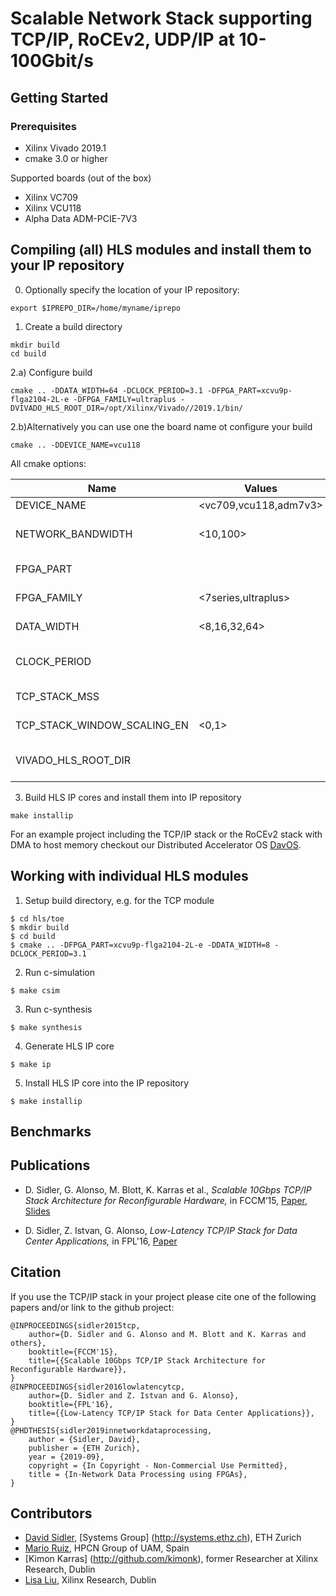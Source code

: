 # Scalable Network Stack supporting TCP/IP, RoCEv2, UDP/IP at 10-100Gbit/s

## Getting Started

### Prerequisites
- Xilinx Vivado 2019.1
- cmake 3.0 or higher

Supported boards (out of the box)
- Xilinx VC709
- Xilinx VCU118
- Alpha Data ADM-PCIE-7V3


## Compiling (all) HLS modules and install them to your IP repository

0. Optionally specify the location of your IP repository:
```
export $IPREPO_DIR=/home/myname/iprepo
```

1. Create a build directory
```
mkdir build
cd build
```

2.a) Configure build
```    
cmake .. -DDATA_WIDTH=64 -DCLOCK_PERIOD=3.1 -DFPGA_PART=xcvu9p-flga2104-2L-e -DFPGA_FAMILY=ultraplus -DVIVADO_HLS_ROOT_DIR=/opt/Xilinx/Vivado//2019.1/bin/
```

2.b)Alternatively you can use one the board name ot configure your build
```
cmake .. -DDEVICE_NAME=vcu118
```

All cmake  options:

| Name                        | Values                | Desription                                                              |
| --------------------------- | --------------------- | ----------------------------------------------------------------------- |
| DEVICE_NAME                 | <vc709,vcu118,adm7v3> | Supported devices                                                       |
| NETWORK_BANDWIDTH           | <10,100>              | Bandwidth of the Ethernet interface in Gbit/s, default depends on board |
| FPGA_PART                   | <name>                | Name of the FPGA part, e.g. xc7vx690tffg1761-2                          |
| FPGA_FAMILY                 | <7series,ultraplus>   | Name of the FPGA part family                                            |
| DATA_WIDTH                  | <8,16,32,64>          | Data width of the network stack in bytes                                |
| CLOCK_PERIOD                | <nanoseconds>         | Clock period in nanoseconds, e.g. 3.1 for 100G, 6.4 for 10G             |
| TCP_STACK_MSS               | <value>               | Maximum segment size of the TCP/IP stack                                |
| TCP_STACK_WINDOW_SCALING_EN | <0,1>                 | Enalbing TCP Window scaling option           |
| VIVADO_HLS_ROOT_DIR         | <path>                | Path to Vivado HLS directory, e.g. /opt/Xilinx/Vivado/2019.1            |

3. Build HLS IP cores and install them into IP repository
```
make installip
``` 


For an example project including the TCP/IP stack or the RoCEv2 stack with DMA to host memory checkout our Distributed Accelerator OS [DavOS](https://github.com/fpgasystems/davos).


## Working with individual HLS modules

1. Setup build directory, e.g. for the TCP module

```
$ cd hls/toe
$ mkdir build
$ cd build
$ cmake .. -DFPGA_PART=xcvu9p-flga2104-2L-e -DDATA_WIDTH=8 -DCLOCK_PERIOD=3.1
```

2. Run c-simulation
```
$ make csim
```

3. Run c-synthesis
```
$ make synthesis
```

4. Generate HLS IP core
```
$ make ip
```

5. Install HLS IP core into the IP repository
```
$ make installip
```

## Benchmarks



## Publications
- D. Sidler, G. Alonso, M. Blott, K. Karras et al., *Scalable 10Gbps
TCP/IP Stack Architecture for Reconfigurable Hardware,* in FCCM’15, [Paper](http://davidsidler.ch/files/fccm2015-tcpip.pdf), [Slides](http://fccm.org/2015/pdfs/M2_P1.pdf)

- D. Sidler, Z. Istvan, G. Alonso, *Low-Latency TCP/IP Stack for Data Center Applications,* in FPL'16, [Paper](http://davidsidler.ch/files/fpl16-lowlatencytcpip.pdf)

## Citation
If you use the TCP/IP stack in your project please cite one of the following papers and/or link to the github project:
```
@INPROCEEDINGS{sidler2015tcp, 
	author={D. Sidler and G. Alonso and M. Blott and K. Karras and others}, 
	booktitle={FCCM'15}, 
	title={{Scalable 10Gbps TCP/IP Stack Architecture for Reconfigurable Hardware}}, 
}
@INPROCEEDINGS{sidler2016lowlatencytcp, 
	author={D. Sidler and Z. Istvan and G. Alonso}, 
	booktitle={FPL'16}, 
	title={{Low-Latency TCP/IP Stack for Data Center Applications}}, 
}
@PHDTHESIS{sidler2019innetworkdataprocessing,
	author = {Sidler, David},
	publisher = {ETH Zurich},
	year = {2019-09},
	copyright = {In Copyright - Non-Commercial Use Permitted},
	title = {In-Network Data Processing using FPGAs},
}
```

## Contributors
- [David Sidler](http://github.com/dsidler), [Systems Group] (http://systems.ethz.ch), ETH Zurich
- [Mario Ruiz](https://github.com/mariodruiz), HPCN Group of UAM, Spain
- [Kimon Karras] (http://github.com/kimonk), former Researcher at Xilinx Research, Dublin
- [Lisa Liu](http://github.com/lisaliu1), Xilinx Research, Dublin
